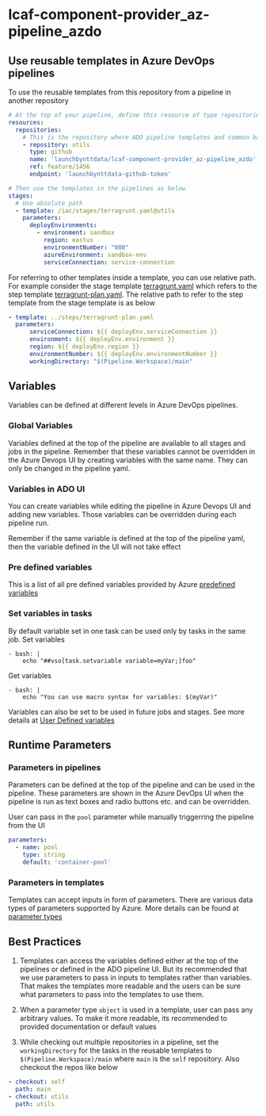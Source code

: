 # lcaf-component-provider_az-pipeline_azdo

## Use reusable templates in Azure DevOps pipelines

To use the reusable templates from this repository from a pipeline in another repository

```yaml
# At the top of your pipeline, define this resource of type repositories
resources:
  repositories:
    # This is the repository where ADO pipeline templates and common bash functions are stored
    - repository: utils
      type: github
      name: 'launchbynttdata/lcaf-component-provider_az-pipeline_azdo'
      ref: feature/1456
      endpoint: 'launchbynttdata-github-token'

# Then use the templates in the pipelines as below
stages:
  # Use absolute path
  - template: /iac/stages/terragrunt.yaml@utils
    parameters:
      deployEnvironments:
        - environment: sandbox
          region: eastus
          environmentNumber: "000"
          azureEnvironment: sandbox-env
          serviceConnection: service-connection
```

For referring to other templates inside a template, you can use relative path. For example consider the stage template [terragrunt.yaml](iac/stages/terragrunt.yaml) which refers to the step template [terragrunt-plan.yaml](iac/steps/terragrunt-plan.yaml). The relative path to refer to the step template from the stage template is as below

```yaml
- template: ../steps/terragrunt-plan.yaml
  parameters:
      serviceConnection: ${{ deployEnv.serviceConnection }}
      environment: ${{ deployEnv.environment }}
      region: ${{ deployEnv.region }}
      environmentNumber: ${{ deployEnv.environmentNumber }}
      workingDirectory: "$(Pipeline.Workspace)/main"
```

## Variables
Variables can be defined at different levels in Azure DevOps pipelines.

### Global Variables
Variables defined at the top of the pipeline are available to all stages and jobs in the pipeline. Remember that these
variables cannot be overridden in the Azure Devops UI by creating variables with the same name. They can only be changed in the pipeline yaml.

### Variables in ADO UI
You can create variables while editing the pipeline in Azure Devops UI and adding new variables. Those variables can be overridden during each pipeline run.

Remember if the same variable is defined at the top of the pipeline yaml, then the variable defined in the UI will not take effect

### Pre defined variables
This is a list of all pre defined variables provided by Azure [predefined variables](https://learn.microsoft.com/en-us/azure/devops/pipelines/build/variables?view=azure-devops&tabs=yaml)

### Set variables in tasks

By default variable set in one task can be used only by tasks in the same job.
Set variables
```
- bash: |
    echo "##vso[task.setvariable variable=myVar;]foo"
```

Get variables

```
- bash: |
    echo "You can use macro syntax for variables: $(myVar)"
```

Variables can also be set to be used in future jobs and stages. See more details at [User Defined variables](https://learn.microsoft.com/en-us/azure/devops/pipelines/process/set-variables-scripts?view=azure-devops&tabs=bash)

## Runtime Parameters

### Parameters in pipelines

Parameters can be defined at the top of the pipeline and can be used in the pipeline. These parameters are shown in the Azure DevOps UI when the pipeline is run as text boxes and radio buttons etc. and can be overridden.

User can pass in the `pool` parameter while manually triggerring the pipeline from the UI

```yaml
parameters:
  - name: pool
    type: string
    default: 'container-pool'
```

### Parameters in templates

Templates can accept inputs in form of parameters. There are various data types of parameters supported by Azure. More details can be found at [parameter types](https://learn.microsoft.com/en-us/azure/devops/pipelines/process/template-parameters?view=azure-devops#parameter-data-types)

## Best Practices

1. Templates can access the variables defined either at the top of the pipelines or defined in the ADO pipeline UI. But its recommended that we use parameters to pass in inputs to templates rather than variables. That makes the templates more readable and the users can be sure what parameters to pass into the templates to use them.

2. When a parameter type `object` is used in a template, user can pass any arbitrary values. To make it more readable, its recommended to provided documentation or default values

3. While checking out multiple repositories in a pipeline, set the `workingDirectory` for the tasks in the reusable templates to `$(Pipeline.Workspace)/main` where `main` is the `self` repository. Also checkout the repos like below
  
  ```yaml 
  - checkout: self
    path: main
  - checkout: utils
    path: utils
  ```